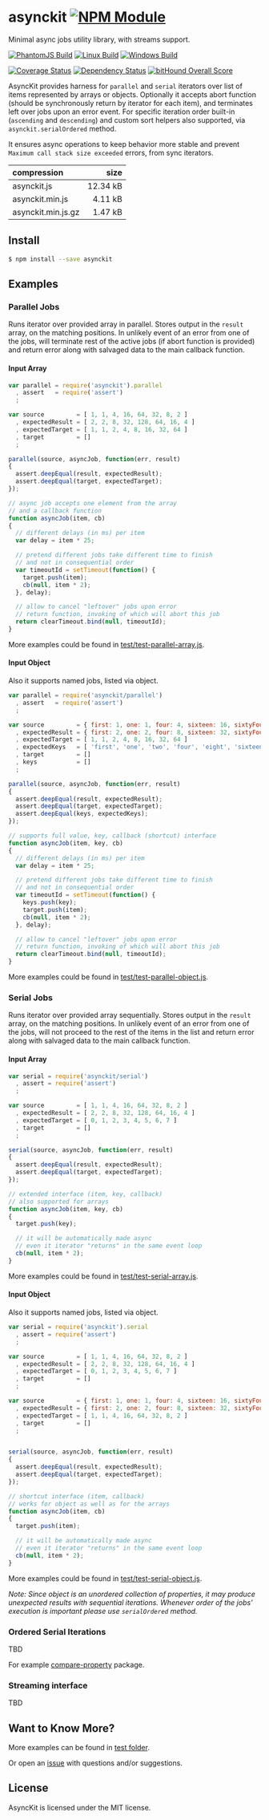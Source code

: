 # asynckit [![NPM Module](https://img.shields.io/npm/v/asynckit.svg?style=flat)](https://www.npmjs.com/package/asynckit)

Minimal async jobs utility library, with streams support.

[![PhantomJS Build](https://img.shields.io/travis/alexindigo/asynckit/master.svg?label=browser&style=flat)](https://travis-ci.org/alexindigo/asynckit)
[![Linux Build](https://img.shields.io/travis/alexindigo/asynckit/master.svg?label=linux:0.12-6.x&style=flat)](https://travis-ci.org/alexindigo/asynckit)
[![Windows Build](https://img.shields.io/appveyor/ci/alexindigo/asynckit/master.svg?label=windows:0.12-6.x&style=flat)](https://ci.appveyor.com/project/alexindigo/asynckit)

[![Coverage Status](https://img.shields.io/coveralls/alexindigo/asynckit/master.svg?label=code+coverage&style=flat)](https://coveralls.io/github/alexindigo/asynckit?branch=master)
[![Dependency Status](https://img.shields.io/david/alexindigo/asynckit.svg?style=flat)](https://david-dm.org/alexindigo/asynckit)
[![bitHound Overall Score](https://www.bithound.io/github/alexindigo/asynckit/badges/score.svg)](https://www.bithound.io/github/alexindigo/asynckit)

<!-- [![Readme](https://img.shields.io/badge/readme-tested-brightgreen.svg?style=flat)](https://www.npmjs.com/package/reamde) -->

AsyncKit provides harness for `parallel` and `serial` iterators over list of items represented by arrays or objects.
Optionally it accepts abort function (should be synchronously return by iterator for each item), and terminates left over jobs upon an error event. For specific iteration order built-in (`ascending` and `descending`) and custom sort helpers also supported, via `asynckit.serialOrdered` method.

It ensures async operations to keep behavior more stable and prevent `Maximum call stack size exceeded` errors, from sync iterators.

| compression        |     size |
| :----------------- | -------: |
| asynckit.js        | 12.34 kB |
| asynckit.min.js    |  4.11 kB |
| asynckit.min.js.gz |  1.47 kB |


## Install

```sh
$ npm install --save asynckit
```

## Examples

### Parallel Jobs

Runs iterator over provided array in parallel. Stores output in the `result` array,
on the matching positions. In unlikely event of an error from one of the jobs,
will terminate rest of the active jobs (if abort function is provided)
and return error along with salvaged data to the main callback function.

#### Input Array

```javascript
var parallel = require('asynckit').parallel
  , assert   = require('assert')
  ;

var source         = [ 1, 1, 4, 16, 64, 32, 8, 2 ]
  , expectedResult = [ 2, 2, 8, 32, 128, 64, 16, 4 ]
  , expectedTarget = [ 1, 1, 2, 4, 8, 16, 32, 64 ]
  , target         = []
  ;

parallel(source, asyncJob, function(err, result)
{
  assert.deepEqual(result, expectedResult);
  assert.deepEqual(target, expectedTarget);
});

// async job accepts one element from the array
// and a callback function
function asyncJob(item, cb)
{
  // different delays (in ms) per item
  var delay = item * 25;

  // pretend different jobs take different time to finish
  // and not in consequential order
  var timeoutId = setTimeout(function() {
    target.push(item);
    cb(null, item * 2);
  }, delay);

  // allow to cancel "leftover" jobs upon error
  // return function, invoking of which will abort this job
  return clearTimeout.bind(null, timeoutId);
}
```

More examples could be found in [test/test-parallel-array.js](test/test-parallel-array.js).

#### Input Object

Also it supports named jobs, listed via object.

```javascript
var parallel = require('asynckit/parallel')
  , assert   = require('assert')
  ;

var source         = { first: 1, one: 1, four: 4, sixteen: 16, sixtyFour: 64, thirtyTwo: 32, eight: 8, two: 2 }
  , expectedResult = { first: 2, one: 2, four: 8, sixteen: 32, sixtyFour: 128, thirtyTwo: 64, eight: 16, two: 4 }
  , expectedTarget = [ 1, 1, 2, 4, 8, 16, 32, 64 ]
  , expectedKeys   = [ 'first', 'one', 'two', 'four', 'eight', 'sixteen', 'thirtyTwo', 'sixtyFour' ]
  , target         = []
  , keys           = []
  ;

parallel(source, asyncJob, function(err, result)
{
  assert.deepEqual(result, expectedResult);
  assert.deepEqual(target, expectedTarget);
  assert.deepEqual(keys, expectedKeys);
});

// supports full value, key, callback (shortcut) interface
function asyncJob(item, key, cb)
{
  // different delays (in ms) per item
  var delay = item * 25;

  // pretend different jobs take different time to finish
  // and not in consequential order
  var timeoutId = setTimeout(function() {
    keys.push(key);
    target.push(item);
    cb(null, item * 2);
  }, delay);

  // allow to cancel "leftover" jobs upon error
  // return function, invoking of which will abort this job
  return clearTimeout.bind(null, timeoutId);
}
```

More examples could be found in [test/test-parallel-object.js](test/test-parallel-object.js).

### Serial Jobs

Runs iterator over provided array sequentially. Stores output in the `result` array,
on the matching positions. In unlikely event of an error from one of the jobs,
will not proceed to the rest of the items in the list
and return error along with salvaged data to the main callback function.

#### Input Array

```javascript
var serial = require('asynckit/serial')
  , assert = require('assert')
  ;

var source         = [ 1, 1, 4, 16, 64, 32, 8, 2 ]
  , expectedResult = [ 2, 2, 8, 32, 128, 64, 16, 4 ]
  , expectedTarget = [ 0, 1, 2, 3, 4, 5, 6, 7 ]
  , target         = []
  ;

serial(source, asyncJob, function(err, result)
{
  assert.deepEqual(result, expectedResult);
  assert.deepEqual(target, expectedTarget);
});

// extended interface (item, key, callback)
// also supported for arrays
function asyncJob(item, key, cb)
{
  target.push(key);

  // it will be automatically made async
  // even it iterator "returns" in the same event loop
  cb(null, item * 2);
}
```

More examples could be found in [test/test-serial-array.js](test/test-serial-array.js).

#### Input Object

Also it supports named jobs, listed via object.

```javascript
var serial = require('asynckit').serial
  , assert = require('assert')
  ;

var source         = [ 1, 1, 4, 16, 64, 32, 8, 2 ]
  , expectedResult = [ 2, 2, 8, 32, 128, 64, 16, 4 ]
  , expectedTarget = [ 0, 1, 2, 3, 4, 5, 6, 7 ]
  , target         = []
  ;

var source         = { first: 1, one: 1, four: 4, sixteen: 16, sixtyFour: 64, thirtyTwo: 32, eight: 8, two: 2 }
  , expectedResult = { first: 2, one: 2, four: 8, sixteen: 32, sixtyFour: 128, thirtyTwo: 64, eight: 16, two: 4 }
  , expectedTarget = [ 1, 1, 4, 16, 64, 32, 8, 2 ]
  , target         = []
  ;


serial(source, asyncJob, function(err, result)
{
  assert.deepEqual(result, expectedResult);
  assert.deepEqual(target, expectedTarget);
});

// shortcut interface (item, callback)
// works for object as well as for the arrays
function asyncJob(item, cb)
{
  target.push(item);

  // it will be automatically made async
  // even it iterator "returns" in the same event loop
  cb(null, item * 2);
}
```

More examples could be found in [test/test-serial-object.js](test/test-serial-object.js).

_Note: Since _object_ is an _unordered_ collection of properties,
it may produce unexpected results with sequential iterations.
Whenever order of the jobs' execution is important please use `serialOrdered` method._

### Ordered Serial Iterations

TBD

For example [compare-property](compare-property) package.

### Streaming interface

TBD

## Want to Know More?

More examples can be found in [test folder](test/).

Or open an [issue](https://github.com/alexindigo/asynckit/issues) with questions and/or suggestions.

## License

AsyncKit is licensed under the MIT license.
